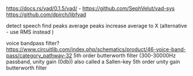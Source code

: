 
https://docs.rs/vad/0.1.5/vad/  - https://github.com/SephVelut/vad-sys
https://github.com/dpirch/libfvad

detect speech
find peaks
average peaks
increase average to X (alternative - use RMS instead )

voice bandpass filter? 
https://www.circuitlib.com/index.php/schematics/product/46-voice-band-pass/category_pathway-32
5th order butterworth filter (300-30000Hz passband, unity gain (0db))
also called a Sallen-key 5th order unity gain butterworth filter